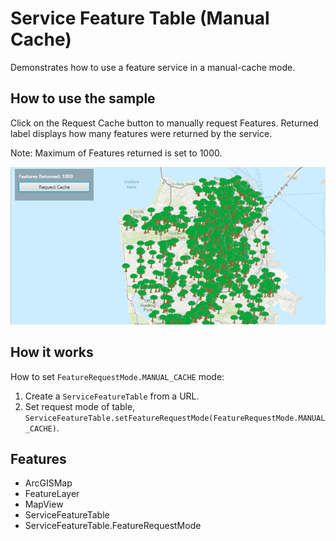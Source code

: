 <h1>Service Feature Table (Manual Cache)</h1>

<p>Demonstrates how to use a feature service in a manual-cache mode.</p>

<h2>How to use the sample</h2>

<p>Click on the Request Cache button to manually request Features. Returned label displays how many features were returned by the service.</p>

<p>Note: Maximum of Features returned is set to 1000.</p>

<p><img src="ServiceFeatureTableManualCache.png" alt="" title="" /></p>

<h2>How it works</h2>

<p>How to set <code>FeatureRequestMode.MANUAL_CACHE</code> mode:</p>

<ol>
    <li>Create a <code>ServiceFeatureTable</code> from a URL.</li>
    <li>Set request mode of table, <code>ServiceFeatureTable.setFeatureRequestMode(FeatureRequestMode.MANUAL_CACHE)</code>.</li>
</ol>

<h2>Features</h2>

<ul>
    <li>ArcGISMap</li>
    <li>FeatureLayer</li>
    <li>MapView</li>
    <li>ServiceFeatureTable</li>
    <li>ServiceFeatureTable.FeatureRequestMode</li>
</ul>
